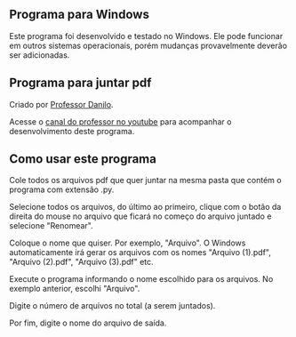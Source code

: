 ## Programa para Windows

Este programa foi desenvolvido e testado no Windows. Ele pode funcionar em outros sistemas operacionais, porém mudanças provavelmente deverão ser adicionadas.

## Programa para juntar pdf

Criado por [Professor Danilo](http://professordanilo.com). 

Acesse o [canal do professor no youtube](https://youtu.be/8nVkNs_A1qM) para acompanhar o desenvolvimento deste programa.

## Como usar este programa

Cole todos os arquivos pdf que quer juntar na mesma pasta que contém o programa com extensão .py.

Selecione todos os arquivos, do último ao primeiro, clique com o botão da direita do mouse no arquivo que ficará no começo do arquivo juntado e selecione "Renomear".

Coloque o nome que quiser. Por exemplo, "Arquivo". O Windows automaticamente irá gerar os arquivos com os nomes "Arquivo (1).pdf", "Arquivo (2).pdf", "Arquivo (3).pdf" etc.

Execute o programa informando o nome escolhido para os arquivos. No exemplo anterior, escolhi "Arquivo".

Digite o número de arquivos no total (a serem juntados).

Por fim, digite o nome do arquivo de saída.
